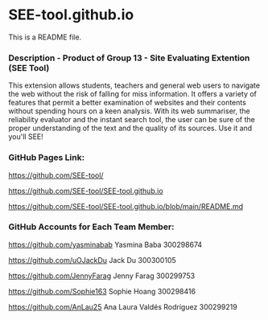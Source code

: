 # SEE-tool.github.io
This is a README file.

### Description - Product of Group 13 - Site Evaluating Extention (SEE Tool)

This extension allows students, teachers and general web users to navigate the web without the risk of falling for miss information. It offers a variety of features that permit a better examination of websites and their contents without spending hours on a keen analysis. With its web summariser, the reliability evaluator and the instant search tool, the user can be sure of the proper understanding of the text and the quality of its sources. Use it and you'll SEE! 

### GitHub Pages Link:

https://github.com/SEE-tool/

https://github.com/SEE-tool/SEE-tool.github.io

https://github.com/SEE-tool/SEE-tool.github.io/blob/main/README.md

### GitHub Accounts for Each Team Member:­

https://github.com/yasminabab Yasmina Baba 300298674

https://github.com/uOJackDu Jack Du 300300105

https://github.com/JennyFarag Jenny Farag 300299753

https://github.com/Sophie163 Sophie Hoang 300298416

https://github.com/AnLau25 Ana Laura Valdés Rodríguez 300299219



